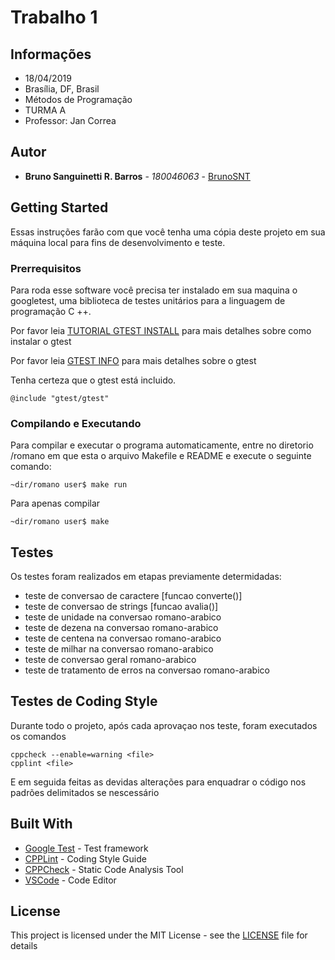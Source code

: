 # Trabalho 1

## Informações

* 18/04/2019
* Brasília, DF, Brasil
* Métodos de Programação
* TURMA A
* Professor: Jan Correa

## Autor

* **Bruno Sanguinetti R. Barros** - *180046063* - [BrunoSNT](https://github.com/BrunoSNT)

## Getting Started

Essas instruções farão com que você tenha uma cópia deste projeto em sua máquina local para fins de desenvolvimento e teste.

### Prerrequisitos

Para roda esse software você precisa ter instalado em sua maquina o googletest, uma biblioteca de testes unitários para a linguagem de programação C ++.

Por favor leia [TUTORIAL GTEST INSTALL](https://github.com/google/googletest/blob/master/googletest/README.md) para mais detalhes sobre como instalar o gtest

Por favor leia [GTEST INFO](https://github.com/google/googletest/blob/master/googletest/docs/primer.md) para mais detalhes sobre o gtest

Tenha certeza que o gtest está incluido.
```
@include "gtest/gtest"
```

### Compilando e Executando


Para compilar e executar o programa automaticamente, entre no diretorio /romano 
em que esta o arquivo Makefile e README e execute o seguinte comando:
```
~dir/romano user$ make run
```

Para apenas compilar

```
~dir/romano user$ make
```

## Testes

Os testes foram realizados em etapas previamente determidadas:

* teste de conversao de caractere [funcao converte()]
* teste de conversao de strings [funcao avalia()]
* teste de unidade na conversao romano-arabico
* teste de dezena na conversao romano-arabico
* teste de centena na conversao romano-arabico
* teste de milhar na conversao romano-arabico
* teste de conversao geral romano-arabico
* teste de tratamento de erros na conversao romano-arabico

## Testes de Coding Style

Durante todo o projeto, após cada aprovaçao nos teste, foram executados os comandos
```
cppcheck --enable=warning <file>
cpplint <file>
```
E em seguida feitas as devidas alterações para enquadrar o código nos padrões delimitados se nescessário
## Built With

* [Google Test](https://github.com/google/googletest) - Test framework
* [CPPLint]() - Coding Style Guide
* [CPPCheck]() - Static Code Analysis Tool
* [VSCode]() - Code Editor

## License

This project is licensed under the MIT License - see the [LICENSE](https://opensource.org/licenses/MIT) file for details


